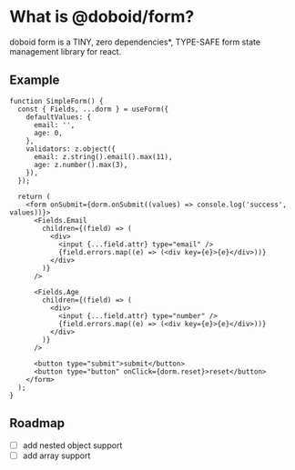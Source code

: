 # What is @doboid/form?

doboid form is a TINY, zero dependencies\*, TYPE-SAFE form state management library for react.

## Example

```tsx
function SimpleForm() {
  const { Fields, ...dorm } = useForm({
    defaultValues: {
      email: '',
      age: 0,
    },
    validators: z.object({
      email: z.string().email().max(11),
      age: z.number().max(3),
    }),
  });

  return (
    <form onSubmit={dorm.onSubmit((values) => console.log('success', values))}>
      <Fields.Email
        children={(field) => (
          <div>
            <input {...field.attr} type="email" />
            {field.errors.map((e) => (<div key={e}>{e}</div>))}
          </div>
        )}
      />

      <Fields.Age
        children={(field) => (
          <div>
            <input {...field.attr} type="number" />
            {field.errors.map((e) => (<div key={e}>{e}</div>))}
          </div>
        )}
      />

      <button type="submit">submit</button>
      <button type="button" onClick={dorm.reset}>reset</button>
    </form>
  );
}
```

## Roadmap

- [ ] add nested object support
- [ ] add array support
